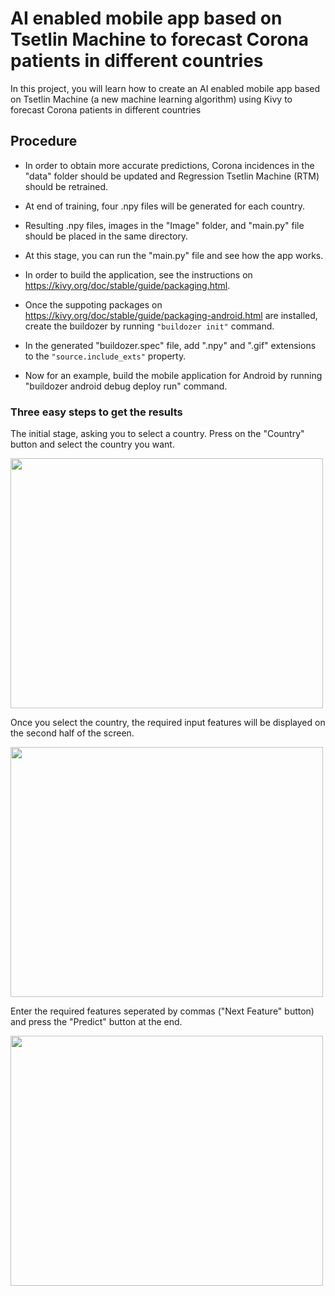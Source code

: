 # AI enabled mobile app based on Tsetlin Machine to forecast Corona patients in different countries
In this project, you will learn how to create an AI enabled mobile app based on Tsetlin Machine (a new machine learning algorithm) using Kivy to forecast Corona patients in different countries


## Procedure

* In order to obtain more accurate predictions, Corona incidences in the "data" folder should be updated and Regression Tsetlin Machine (RTM) should be retrained.

* At end of training, four .npy files will be generated for each country.

* Resulting .npy files, images in the "Image" folder, and "main.py" file should be placed in the same directory.

* At this stage, you can run the "main.py" file and see how the app works.

* In order to build the application, see the instructions on https://kivy.org/doc/stable/guide/packaging.html.

* Once the suppoting packages on https://kivy.org/doc/stable/guide/packaging-android.html are installed, create the buildozer by running ``` "buildozer init" ``` command.

* In the generated "buildozer.spec" file, add ".npy" and ".gif" extensions to the ``` "source.include_exts" ``` property. 

* Now for an example, build the mobile application for Android by running "buildozer android debug deploy run" command.

### Three easy steps to get the results

The initial stage, asking you to select a country. Press on the "Country" button and select the country you want.

<img src="https://github.com/DarshanaAbeyrathna/AI-enabled-mobile-app-based-on-Tsetlin-Machine/blob/master/start.PNG" width="500" height="400">

Once you select the country, the required input features will be displayed on the second half of the screen.

<img src="https://github.com/DarshanaAbeyrathna/AI-enabled-mobile-app-based-on-Tsetlin-Machine/blob/master/first.PNG" width="500" height="400">

Enter the required features seperated by commas ("Next Feature" button) and press the "Predict" button at the end.

<img src="https://github.com/DarshanaAbeyrathna/AI-enabled-mobile-app-based-on-Tsetlin-Machine/blob/master/results.PNG" width="500" height="400">
